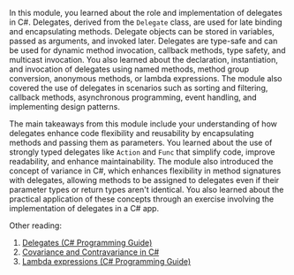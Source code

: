 In this module, you learned about the role and implementation of delegates in C#. Delegates, derived from the `Delegate` class, are used for late binding and encapsulating methods. Delegate objects can be stored in variables, passed as arguments, and invoked later. Delegates are type-safe and can be used for dynamic method invocation, callback methods, type safety, and multicast invocation. You also learned about the declaration, instantiation, and invocation of delegates using named methods, method group conversion, anonymous methods, or lambda expressions. The module also covered the use of delegates in scenarios such as sorting and filtering, callback methods, asynchronous programming, event handling, and implementing design patterns.

The main takeaways from this module include your understanding of how delegates enhance code flexibility and reusability by encapsulating methods and passing them as parameters. You learned about the use of strongly typed delegates like `Action` and `Func` that simplify code, improve readability, and enhance maintainability. The module also introduced the concept of variance in C#, which enhances flexibility in method signatures with delegates, allowing methods to be assigned to delegates even if their parameter types or return types aren't identical. You also learned about the practical application of these concepts through an exercise involving the implementation of delegates in a C# app.

Other reading:

1. [Delegates (C# Programming Guide)](/dotnet/csharp/programming-guide/delegates/)
1. [Covariance and Contravariance in C#](/dotnet/standard/generics/covariance-and-contravariance)
1. [Lambda expressions (C# Programming Guide)](/dotnet/csharp/programming-guide/statements-expressions-operators/lambda-expressions)